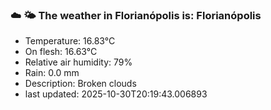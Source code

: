 ### ☁️ 🌤️  The weather in Florianópolis is: Florianópolis

- Temperature: 16.83°C
- On flesh: 16.63°C
- Relative air humidity: 79%
- Rain: 0.0 mm
- Description: Broken clouds
- last updated: 2025-10-30T20:19:43.006893
